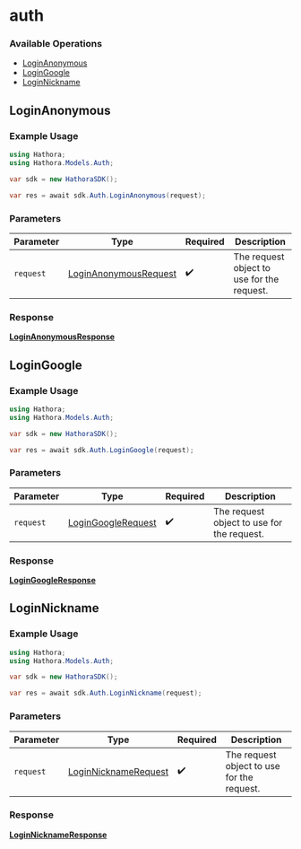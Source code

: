 # auth

### Available Operations

* [LoginAnonymous](#loginanonymous)
* [LoginGoogle](#logingoogle)
* [LoginNickname](#loginnickname)

## LoginAnonymous

### Example Usage

```csharp
using Hathora;
using Hathora.Models.Auth;

var sdk = new HathoraSDK();

var res = await sdk.Auth.LoginAnonymous(request);
```

### Parameters

| Parameter                                                           | Type                                                                | Required                                                            | Description                                                         |
| ------------------------------------------------------------------- | ------------------------------------------------------------------- | ------------------------------------------------------------------- | ------------------------------------------------------------------- |
| `request`                                                           | [LoginAnonymousRequest](../../Models/Auth/LoginAnonymousRequest.md) | :heavy_check_mark:                                                  | The request object to use for the request.                          |


### Response

**[LoginAnonymousResponse](../../Models/Auth/LoginAnonymousResponse.md)**


## LoginGoogle

### Example Usage

```csharp
using Hathora;
using Hathora.Models.Auth;

var sdk = new HathoraSDK();

var res = await sdk.Auth.LoginGoogle(request);
```

### Parameters

| Parameter                                                     | Type                                                          | Required                                                      | Description                                                   |
| ------------------------------------------------------------- | ------------------------------------------------------------- | ------------------------------------------------------------- | ------------------------------------------------------------- |
| `request`                                                     | [LoginGoogleRequest](../../Models/Auth/LoginGoogleRequest.md) | :heavy_check_mark:                                            | The request object to use for the request.                    |


### Response

**[LoginGoogleResponse](../../Models/Auth/LoginGoogleResponse.md)**


## LoginNickname

### Example Usage

```csharp
using Hathora;
using Hathora.Models.Auth;

var sdk = new HathoraSDK();

var res = await sdk.Auth.LoginNickname(request);
```

### Parameters

| Parameter                                                         | Type                                                              | Required                                                          | Description                                                       |
| ----------------------------------------------------------------- | ----------------------------------------------------------------- | ----------------------------------------------------------------- | ----------------------------------------------------------------- |
| `request`                                                         | [LoginNicknameRequest](../../Models/Auth/LoginNicknameRequest.md) | :heavy_check_mark:                                                | The request object to use for the request.                        |


### Response

**[LoginNicknameResponse](../../Models/Auth/LoginNicknameResponse.md)**


